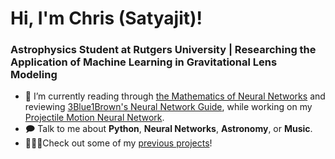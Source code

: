 # Hi, I'm Chris (Satyajit)!

### Astrophysics Student at Rutgers University | Researching the Application of Machine Learning in Gravitational Lens Modeling
- 🔭 I’m currently reading through [the Mathematics of Neural Networks](https://arxiv.org/pdf/2403.04807) and reviewing [3Blue1Brown's Neural Network Guide](https://www.3blue1brown.com/lessons/backpropagation), while working on my [Projectile Motion Neural Network](https://github.com/satyajitlion/Projectile_Motion_Network).
- 🗩 Talk to me about **Python**, **Neural Networks**, **Astronomy**, or **Music**.
- 👨🏻‍🔬Check out some of my [previous projects](https://github.com/satyajitlion/PhysicsSimulations)!
